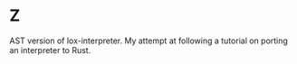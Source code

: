 # Z
AST version of lox-interpreter. My attempt at following a tutorial on porting an interpreter to Rust.
